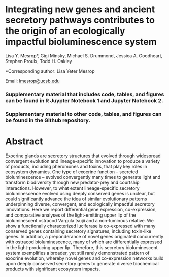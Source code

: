 # Integrating new genes and ancient secretory pathways contributes to the origin of an ecologically impactful bioluminescence system

Lisa Y. Mesrop*, Gigi Minsky,  Michael S. Drummond, Jessica A. Goodheart, Stephen Proulx, Todd H. Oakley

*Corresponding author: Lisa Yeter Mesrop

Email: lmesrop@ucsb.edu 

### Supplementary material that includes code, tables, and figures can be found in R Juypter Notebook 1 and Jupyter Notebook 2. 

### Supplementary material to other code, tables, and figures can be found in the Github repository. 

# Abstract 

Exocrine glands are secretory structures that evolved through widespread convergent evolution and lineage-specific innovation to produce a variety of products, including pheromones and toxins, that play key roles in ecosystem dynamics. One type of exocrine function – secreted bioluminescence – evolved convergently many times to generate light and transform biodiversity through new predator-prey and courtship interactions. However, to what extent lineage-specific secretory bioluminescence evolved using deeply conserved genes is unclear, but could significantly advance the idea of similar evolutionary patterns underpinning diverse, convergent, and ecologically impactful secretory innovations. Here we report differential gene expression, co-expression, and comparative analyses of the light-emitting upper lip of the bioluminescent ostracod Vargula tsujii and a non-luminous relative. We show a functionally characterized luciferase is co-expressed with many conserved genes containing secretory signatures, including toxin-like genes. In addition, a preponderance of novel genes originated concurrently with ostracod bioluminescence, many of which are differentially expressed in the light-producing upper lip. Therefore, this secretory bioluminescent system exemplifies a broader, yet still rarely demonstrated pattern of exocrine evolution, whereby novel genes and co-expression networks build upon deeply conserved secretory genes to generate diverse biochemical products with significant ecosystem impacts.

